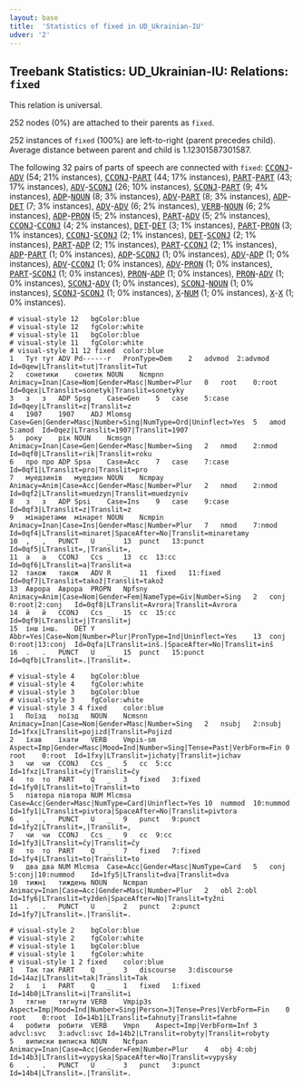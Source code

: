 ```yaml
---
layout: base
title:  'Statistics of fixed in UD_Ukrainian-IU'
udver: '2'
---
```


## Treebank Statistics: UD_Ukrainian-IU: Relations: `fixed`

This relation is universal.

252 nodes (0%) are attached to their parents as `fixed`.

252 instances of `fixed` (100%) are left-to-right (parent precedes child).
Average distance between parent and child is 1.12301587301587.

The following 32 pairs of parts of speech are connected with `fixed`: <tt><a href="uk_iu-pos-CCONJ.html">CCONJ</a></tt>-<tt><a href="uk_iu-pos-ADV.html">ADV</a></tt> (54; 21% instances), <tt><a href="uk_iu-pos-CCONJ.html">CCONJ</a></tt>-<tt><a href="uk_iu-pos-PART.html">PART</a></tt> (44; 17% instances), <tt><a href="uk_iu-pos-PART.html">PART</a></tt>-<tt><a href="uk_iu-pos-PART.html">PART</a></tt> (43; 17% instances), <tt><a href="uk_iu-pos-ADV.html">ADV</a></tt>-<tt><a href="uk_iu-pos-SCONJ.html">SCONJ</a></tt> (26; 10% instances), <tt><a href="uk_iu-pos-SCONJ.html">SCONJ</a></tt>-<tt><a href="uk_iu-pos-PART.html">PART</a></tt> (9; 4% instances), <tt><a href="uk_iu-pos-ADP.html">ADP</a></tt>-<tt><a href="uk_iu-pos-NOUN.html">NOUN</a></tt> (8; 3% instances), <tt><a href="uk_iu-pos-ADV.html">ADV</a></tt>-<tt><a href="uk_iu-pos-PART.html">PART</a></tt> (8; 3% instances), <tt><a href="uk_iu-pos-ADP.html">ADP</a></tt>-<tt><a href="uk_iu-pos-DET.html">DET</a></tt> (7; 3% instances), <tt><a href="uk_iu-pos-ADV.html">ADV</a></tt>-<tt><a href="uk_iu-pos-ADV.html">ADV</a></tt> (6; 2% instances), <tt><a href="uk_iu-pos-VERB.html">VERB</a></tt>-<tt><a href="uk_iu-pos-NOUN.html">NOUN</a></tt> (6; 2% instances), <tt><a href="uk_iu-pos-ADP.html">ADP</a></tt>-<tt><a href="uk_iu-pos-PRON.html">PRON</a></tt> (5; 2% instances), <tt><a href="uk_iu-pos-PART.html">PART</a></tt>-<tt><a href="uk_iu-pos-ADV.html">ADV</a></tt> (5; 2% instances), <tt><a href="uk_iu-pos-CCONJ.html">CCONJ</a></tt>-<tt><a href="uk_iu-pos-CCONJ.html">CCONJ</a></tt> (4; 2% instances), <tt><a href="uk_iu-pos-DET.html">DET</a></tt>-<tt><a href="uk_iu-pos-DET.html">DET</a></tt> (3; 1% instances), <tt><a href="uk_iu-pos-PART.html">PART</a></tt>-<tt><a href="uk_iu-pos-PRON.html">PRON</a></tt> (3; 1% instances), <tt><a href="uk_iu-pos-CCONJ.html">CCONJ</a></tt>-<tt><a href="uk_iu-pos-SCONJ.html">SCONJ</a></tt> (2; 1% instances), <tt><a href="uk_iu-pos-DET.html">DET</a></tt>-<tt><a href="uk_iu-pos-SCONJ.html">SCONJ</a></tt> (2; 1% instances), <tt><a href="uk_iu-pos-PART.html">PART</a></tt>-<tt><a href="uk_iu-pos-ADP.html">ADP</a></tt> (2; 1% instances), <tt><a href="uk_iu-pos-PART.html">PART</a></tt>-<tt><a href="uk_iu-pos-CCONJ.html">CCONJ</a></tt> (2; 1% instances), <tt><a href="uk_iu-pos-ADP.html">ADP</a></tt>-<tt><a href="uk_iu-pos-PART.html">PART</a></tt> (1; 0% instances), <tt><a href="uk_iu-pos-ADP.html">ADP</a></tt>-<tt><a href="uk_iu-pos-SCONJ.html">SCONJ</a></tt> (1; 0% instances), <tt><a href="uk_iu-pos-ADV.html">ADV</a></tt>-<tt><a href="uk_iu-pos-ADP.html">ADP</a></tt> (1; 0% instances), <tt><a href="uk_iu-pos-ADV.html">ADV</a></tt>-<tt><a href="uk_iu-pos-CCONJ.html">CCONJ</a></tt> (1; 0% instances), <tt><a href="uk_iu-pos-ADV.html">ADV</a></tt>-<tt><a href="uk_iu-pos-PRON.html">PRON</a></tt> (1; 0% instances), <tt><a href="uk_iu-pos-PART.html">PART</a></tt>-<tt><a href="uk_iu-pos-SCONJ.html">SCONJ</a></tt> (1; 0% instances), <tt><a href="uk_iu-pos-PRON.html">PRON</a></tt>-<tt><a href="uk_iu-pos-ADP.html">ADP</a></tt> (1; 0% instances), <tt><a href="uk_iu-pos-PRON.html">PRON</a></tt>-<tt><a href="uk_iu-pos-ADV.html">ADV</a></tt> (1; 0% instances), <tt><a href="uk_iu-pos-SCONJ.html">SCONJ</a></tt>-<tt><a href="uk_iu-pos-ADV.html">ADV</a></tt> (1; 0% instances), <tt><a href="uk_iu-pos-SCONJ.html">SCONJ</a></tt>-<tt><a href="uk_iu-pos-NOUN.html">NOUN</a></tt> (1; 0% instances), <tt><a href="uk_iu-pos-SCONJ.html">SCONJ</a></tt>-<tt><a href="uk_iu-pos-SCONJ.html">SCONJ</a></tt> (1; 0% instances), <tt><a href="uk_iu-pos-X.html">X</a></tt>-<tt><a href="uk_iu-pos-NUM.html">NUM</a></tt> (1; 0% instances), <tt><a href="uk_iu-pos-X.html">X</a></tt>-<tt><a href="uk_iu-pos-X.html">X</a></tt> (1; 0% instances).


~~~ conllu
# visual-style 12	bgColor:blue
# visual-style 12	fgColor:white
# visual-style 11	bgColor:blue
# visual-style 11	fgColor:white
# visual-style 11 12 fixed	color:blue
1	Тут	тут	ADV	Pd------r	PronType=Dem	2	advmod	2:advmod	Id=0qew|LTranslit=tut|Translit=Tut
2	сонетики	сонетик	NOUN	Ncmpnn	Animacy=Inan|Case=Nom|Gender=Masc|Number=Plur	0	root	0:root	Id=0qex|LTranslit=sonetyk|Translit=sonetyky
3	з	з	ADP	Spsg	Case=Gen	5	case	5:case	Id=0qey|LTranslit=z|Translit=z
4	1907	1907	ADJ	Mlomsg	Case=Gen|Gender=Masc|Number=Sing|NumType=Ord|Uninflect=Yes	5	amod	5:amod	Id=0qez|LTranslit=1907|Translit=1907
5	року	рік	NOUN	Ncmsgn	Animacy=Inan|Case=Gen|Gender=Masc|Number=Sing	2	nmod	2:nmod	Id=0qf0|LTranslit=rik|Translit=roku
6	про	про	ADP	Spsa	Case=Acc	7	case	7:case	Id=0qf1|LTranslit=pro|Translit=pro
7	муедзинів	муедзин	NOUN	Ncmpay	Animacy=Anim|Case=Acc|Gender=Masc|Number=Plur	2	nmod	2:nmod	Id=0qf2|LTranslit=muedzyn|Translit=muedzyniv
8	з	з	ADP	Spsi	Case=Ins	9	case	9:case	Id=0qf3|LTranslit=z|Translit=z
9	мінаретами	мінарет	NOUN	Ncmpin	Animacy=Inan|Case=Ins|Gender=Masc|Number=Plur	7	nmod	7:nmod	Id=0qf4|LTranslit=minaret|SpaceAfter=No|Translit=minaretamy
10	,	,	PUNCT	U	_	13	punct	13:punct	Id=0qf5|LTranslit=,|Translit=,
11	а	а	CCONJ	Ccs	_	13	cc	13:cc	Id=0qf6|LTranslit=a|Translit=a
12	також	також	ADV	R	_	11	fixed	11:fixed	Id=0qf7|LTranslit=takož|Translit=takož
13	Аврора	Аврора	PROPN	Npfsny	Animacy=Anim|Case=Nom|Gender=Fem|NameType=Giv|Number=Sing	2	conj	0:root|2:conj	Id=0qf8|LTranslit=Avrora|Translit=Avrora
14	й	й	CCONJ	Ccs	_	15	cc	15:cc	Id=0qf9|LTranslit=j|Translit=j
15	інш	інш.	DET	Y	Abbr=Yes|Case=Nom|Number=Plur|PronType=Ind|Uninflect=Yes	13	conj	0:root|13:conj	Id=0qfa|LTranslit=inš.|SpaceAfter=No|Translit=inš
16	.	.	PUNCT	U	_	15	punct	15:punct	Id=0qfb|LTranslit=.|Translit=.

~~~


~~~ conllu
# visual-style 4	bgColor:blue
# visual-style 4	fgColor:white
# visual-style 3	bgColor:blue
# visual-style 3	fgColor:white
# visual-style 3 4 fixed	color:blue
1	Поїзд	поїзд	NOUN	Ncmsnn	Animacy=Inan|Case=Nom|Gender=Masc|Number=Sing	2	nsubj	2:nsubj	Id=1fxx|LTranslit=pojizd|Translit=Pojizd
2	їхав	їхати	VERB	Vmpis-sm	Aspect=Imp|Gender=Masc|Mood=Ind|Number=Sing|Tense=Past|VerbForm=Fin	0	root	0:root	Id=1fxy|LTranslit=jichaty|Translit=jichav
3	чи	чи	CCONJ	Ccs	_	5	cc	5:cc	Id=1fxz|LTranslit=čy|Translit=čy
4	то	то	PART	Q	_	3	fixed	3:fixed	Id=1fy0|LTranslit=to|Translit=to
5	півтора	півтора	NUM	Mlcmsa	Case=Acc|Gender=Masc|NumType=Card|Uninflect=Yes	10	nummod	10:nummod	Id=1fy1|LTranslit=pivtora|SpaceAfter=No|Translit=pivtora
6	,	,	PUNCT	U	_	9	punct	9:punct	Id=1fy2|LTranslit=,|Translit=,
7	чи	чи	CCONJ	Ccs	_	9	cc	9:cc	Id=1fy3|LTranslit=čy|Translit=čy
8	то	то	PART	Q	_	7	fixed	7:fixed	Id=1fy4|LTranslit=to|Translit=to
9	два	два	NUM	Mlcmsa	Case=Acc|Gender=Masc|NumType=Card	5	conj	5:conj|10:nummod	Id=1fy5|LTranslit=dva|Translit=dva
10	тижні	тиждень	NOUN	Ncmpan	Animacy=Inan|Case=Acc|Gender=Masc|Number=Plur	2	obl	2:obl	Id=1fy6|LTranslit=tyždeń|SpaceAfter=No|Translit=tyžni
11	.	.	PUNCT	U	_	2	punct	2:punct	Id=1fy7|LTranslit=.|Translit=.

~~~


~~~ conllu
# visual-style 2	bgColor:blue
# visual-style 2	fgColor:white
# visual-style 1	bgColor:blue
# visual-style 1	fgColor:white
# visual-style 1 2 fixed	color:blue
1	Так	так	PART	Q	_	3	discourse	3:discourse	Id=14az|LTranslit=tak|Translit=Tak
2	і	і	PART	Q	_	1	fixed	1:fixed	Id=14b0|LTranslit=i|Translit=i
3	тягне	тягнути	VERB	Vmpip3s	Aspect=Imp|Mood=Ind|Number=Sing|Person=3|Tense=Pres|VerbForm=Fin	0	root	0:root	Id=14b1|LTranslit=ťаhnuty|Translit=ťаhne
4	робити	робити	VERB	Vmpn	Aspect=Imp|VerbForm=Inf	3	advcl:svc	3:advcl:svc	Id=14b2|LTranslit=robyty|Translit=robyty
5	виписки	виписка	NOUN	Ncfpan	Animacy=Inan|Case=Acc|Gender=Fem|Number=Plur	4	obj	4:obj	Id=14b3|LTranslit=vypyska|SpaceAfter=No|Translit=vypysky
6	.	.	PUNCT	U	_	3	punct	3:punct	Id=14b4|LTranslit=.|Translit=.

~~~


